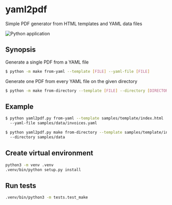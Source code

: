 # yaml2pdf

Simple PDF generator from HTML templates and YAML data files

![Python application](https://github.com/xdurana/yaml2pdf/workflows/Python%20application/badge.svg)

## Synopsis

Generate a single PDF from a YAML file

```bash
$ python -m make from-yaml --template [FILE] --yaml-file [FILE]
```

Generate one PDF from every YAML file on the given directory

```bash
$ python -m make from-directory --template [FILE] --directory [DIRECTORY]
```

## Example

```bash
$ python yaml2pdf.py from-yaml --template samples/template/index.html
  --yaml-file samples/data/invoices.yaml
```

```bash
$ python yaml2pdf.py make from-directory --template samples/template/index.html
  --directory samples/data
```

## Create virtual environment

```bash
python3 -m venv .venv
.venv/bin/python setup.py install
```

## Run tests

```bash
.venv/bin/python3 -m tests.test_make
```
